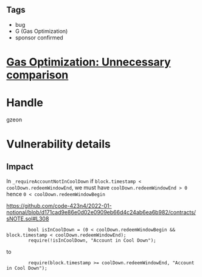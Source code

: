## Tags

- bug
- G (Gas Optimization)
- sponsor confirmed

# [Gas Optimization: Unnecessary comparison](https://github.com/code-423n4/2022-01-notional-findings/issues/161) 

# Handle

gzeon


# Vulnerability details

## Impact
In `_requireAccountNotInCoolDown`
if `block.timestamp < coolDown.redeemWindowEnd`, we must have `coolDown.redeemWindowEnd > 0` hence `0 < coolDown.redeemWindowBegin`

https://github.com/code-423n4/2022-01-notional/blob/d171cad9e86e0d02e0909eb66d4c24ab6ea6b982/contracts/sNOTE.sol#L308
```
        bool isInCoolDown = (0 < coolDown.redeemWindowBegin && block.timestamp < coolDown.redeemWindowEnd);
        require(!isInCoolDown, "Account in Cool Down");
```
to 
```
        require(block.timestamp >= coolDown.redeemWindowEnd, "Account in Cool Down");
```

